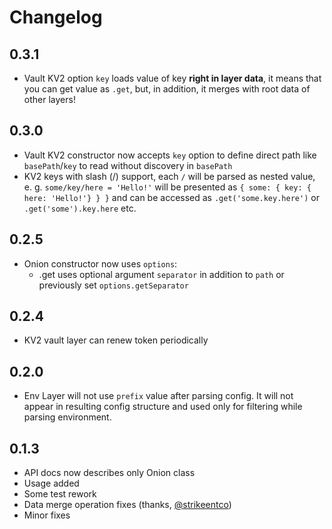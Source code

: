 # Changelog

## 0.3.1
* Vault KV2 option `key` loads value of key **right in layer data**, it means that you can get value as `.get`,
but, in addition, it merges with root data of other layers!

## 0.3.0
* Vault KV2 constructor now accepts `key` option to define direct path like `basePath`/`key` 
to read without discovery in `basePath`
* KV2 keys with slash (/) support, each `/` will be parsed as nested value, e. g. `some/key/here = 'Hello!'` will
be presented as ```{ some: { key: { here: 'Hello!'} } }``` and can be accessed as ```.get('some.key.here')```
or ```.get('some').key.here``` etc.

## 0.2.5
* Onion constructor now uses `options`:
    * .get uses optional argument `separator` in addition to `path` or previously 
    set `options.getSeparator`

## 0.2.4
* KV2 vault layer can renew token periodically

## 0.2.0
* Env Layer will not use `prefix` value after parsing config. It will not appear in resulting config structure 
and used only for filtering while parsing environment.

## 0.1.3
* API docs now describes only Onion class
* Usage added
* Some test rework
* Data merge operation fixes (thanks, [@strikeentco](https://github.com/strikeentco))
* Minor fixes
